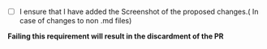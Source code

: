 - [ ] I ensure that I have added the Screenshot of the proposed changes.( In case of changes to non .md files)

**Failing this requirement will result in the discardment of the PR**

